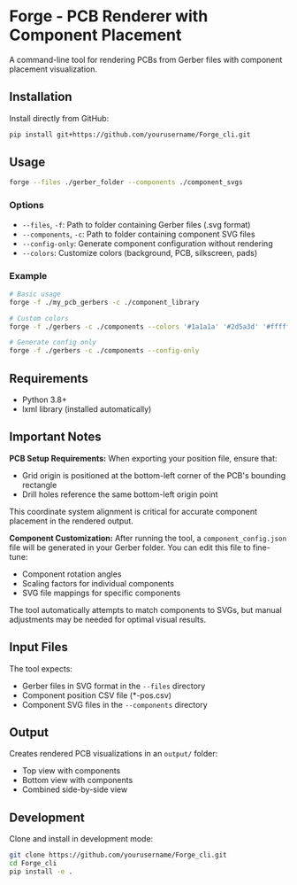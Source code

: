 # Forge - PCB Renderer with Component Placement

A command-line tool for rendering PCBs from Gerber files with component placement visualization.

## Installation

Install directly from GitHub:

```bash
pip install git+https://github.com/yourusername/Forge_cli.git
```

## Usage

```bash
forge --files ./gerber_folder --components ./component_svgs
```

### Options

- `--files`, `-f`: Path to folder containing Gerber files (.svg format)
- `--components`, `-c`: Path to folder containing component SVG files
- `--config-only`: Generate component configuration without rendering
- `--colors`: Customize colors (background, PCB, silkscreen, pads)

### Example

```bash
# Basic usage
forge -f ./my_pcb_gerbers -c ./component_library

# Custom colors
forge -f ./gerbers -c ./components --colors '#1a1a1a' '#2d5a3d' '#ffffff' '#ffd700'

# Generate config only
forge -f ./gerbers -c ./components --config-only
```

## Requirements

- Python 3.8+
- lxml library (installed automatically)

## Important Notes

**PCB Setup Requirements:**
When exporting your position file, ensure that:
- Grid origin is positioned at the bottom-left corner of the PCB's bounding rectangle
- Drill holes reference the same bottom-left origin point

This coordinate system alignment is critical for accurate component placement in the rendered output.

**Component Customization:**
After running the tool, a `component_config.json` file will be generated in your Gerber folder. You can edit this file to fine-tune:
- Component rotation angles
- Scaling factors for individual components
- SVG file mappings for specific components

The tool automatically attempts to match components to SVGs, but manual adjustments may be needed for optimal visual results.

## Input Files

The tool expects:
- Gerber files in SVG format in the `--files` directory
- Component position CSV file (*-pos.csv)
- Component SVG files in the `--components` directory

## Output

Creates rendered PCB visualizations in an `output/` folder:
- Top view with components
- Bottom view with components  
- Combined side-by-side view

## Development

Clone and install in development mode:

```bash
git clone https://github.com/yourusername/Forge_cli.git
cd Forge_cli
pip install -e .
```

